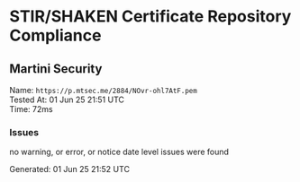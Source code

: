 # STIR/SHAKEN Certificate Repository Compliance

## Martini Security

Name: `https://p.mtsec.me/2884/NOvr-ohl7AtF.pem`\
Tested At: 01 Jun 25 21:51 UTC\
Time: 72ms

### Issues

no warning, or error, or notice date level issues were found

Generated: 01 Jun 25 21:52 UTC